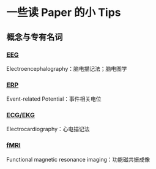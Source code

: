 # 一些读 Paper 的小 Tips

## 概念与专有名词

### [EEG](https://en.wikipedia.org/wiki/Electroencephalography)
Electroencephalography：脑电描记法；脑电图学

### [ERP](https://en.wikipedia.org/wiki/Event-related_potential)
Event-related Potential：事件相关电位

### [ECG/EKG](https://en.wikipedia.org/wiki/Electrocardiography)
Electrocardiography：心电描记法

### [fMRI](https://en.wikipedia.org/wiki/Functional_magnetic_resonance_imaging)
Functional magnetic resonance imaging：功能磁共振成像